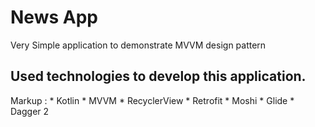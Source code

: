 # News App

Very Simple application to demonstrate MVVM design pattern

## Used technologies to develop this application.

Markup :
         * Kotlin
         * MVVM
         * RecyclerView
         * Retrofit
         * Moshi
         * Glide
         * Dagger 2
